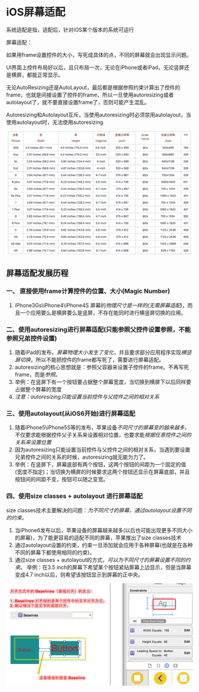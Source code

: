 # iOS屏幕适配

系统适配是指，适配后，针对iOS某个版本的系统可运行

屏幕适配：

如果用frame设置控件的大小，写死成具体的点，不同的屏幕就会出现显示问题。

UI界面上控件布局好以后，且只布局一次，无论在iPhone或者iPad，无论竖屏还是横屏，都能正常显示。

无论AutoResizing还是AutoLayout，最后都是根据参照约束计算出了控件的frame，也就是间接设置了控件的frame，所以一旦使用autoresizing或者autolayout了，就不要直接设置frame了，否则可能产生混乱。

Autoresizing和Autolayout互斥，当使用autoresizing时必须禁用autolayout，当使用autolayout时，无法使用autoresizing



![苹果iOS设备分辨率](./iOS屏幕适配.ftd/苹果iOS设备分辨率.png)



## 屏幕适配发展历程

### 一、 直接使用frame计算控件的位置、大小(Magic Number) 
1. iPhone3Gs\iPhone4\iPhone4S 屏幕的*物理尺寸是一样的(无需屏幕适配)*，而且一个应用要么是横屏要么是竖屏，不存在能同时进行横竖屏切换的应用。

### 二、使用autoresizing进行屏幕适配(只能参照父控件设置参照，不能参照兄弟控件设置)
1. 随着iPad的发布，*屏幕物理大小发生了变化*，并且要求部分应用程序实现*横竖屏切换*，所以不能把控件的frame都写死了，需要进行屏幕适配。
2. autoresizing的核心思想就是：参照父容器来设置子控件的frame。不再写死frame，而是*参照*。
3. 举例：在竖屏下有一个按钮要占据整个屏幕宽度，当切换到横屏下以后同样要占据整个屏幕的宽度
4. *注意：autoresizing只能设置当前控件与父控件之间的相对关系*

### 三、使用autolayout(从iOS6开始)进行屏幕适配
1. 随着iPhone5\iPhone5S等的发布，苹果设备*不同尺寸的屏幕变的越来越多*，不仅要求能根据控件父子关系来设置相对位置，也要求能*根据任意控件之间的关系来设置位置*
2. 因为autoresizing只能设置当前控件与父控件之间的相对关系，当遇到要设置兄弟控件之间的关系的时候，autoresizing就无能为力了。
3. 举例：在竖屏下，屏幕底部有两个按钮，这两个按钮的间距为一个固定的值(宽度不指定)；当切换为横屏的时候要求这两个按钮还显示在屏幕底部，并且按钮间的间距不变，按钮可以随之变宽。

### 四、使用size classes + autolayout 进行屏幕适配

size classes技术主要解决的问题：*为不同尺寸的屏幕，通过autolayout设置不同的约束。*

1. 当iPhone6发布以后，苹果设备的屏幕越来越多(以后也可能出现更多不同大小的屏幕)，为了能更容易的适配不同的屏幕，苹果推出了size classes技术
3. 通过autolayout设置的约束，约束一旦添加就会应用于各种屏幕(也就是在各种不同的屏幕下都使用相同的约束)。
4. 通过size classes + autolayout的方式，*可以为不同尺寸的屏幕设置不同的约束*。
举例：在3.5 inch的屏幕下希望某个按钮紧贴屏幕上边显示，但是当屏幕变成4.7 inch以后，则希望该按钮显示到屏幕的正中央。


![21关于Baselines对齐方式的说明](./iOS屏幕适配.ftd/21关于Baselines对齐方式的说明.png)